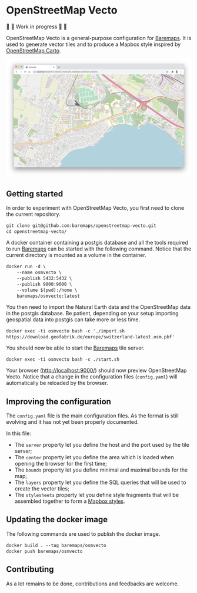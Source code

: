# OpenStreetMap Vecto

🚧 🚧 Work in progress 🚧 🚧

OpenStreetMap Vecto is a general-purpose configuration for [Baremaps](https://github.com/baremaps/baremaps).
It is used to generate vector tiles and to produce a Mapbox style inspired by [OpenStreetMap Carto](https://github.com/gravitystorm/openstreetmap-carto).

![OpenStreetMap Vecto](screenshot.png)

## Getting started

In order to experiment with OpenStreetMap Vecto, you first need to clone the current repository.

```
git clone git@github.com:baremaps/openstreetmap-vecto.git
cd openstreetmap-vecto/
```

A docker container containing a postgis database and all the tools required to run [Baremaps](https://github.com/baremaps/baremaps) can be started with the following command.
Notice that the current directory is mounted as a volume in the container.

```
docker run -d \
    --name osmvecto \
    --publish 5432:5432 \
    --publish 9000:9000 \
    --volume $(pwd):/home \
    baremaps/osmvecto:latest
```

You then need to import the Natural Earth data and the OpenStreetMap data in the postgis database.
Be patient, depending on your setup importing geospatial data into postgis can take more or less time.

```
docker exec -ti osmvecto bash -c './import.sh https://download.geofabrik.de/europe/switzerland-latest.osm.pbf'
```

You should now be able to start the [Baremaps](https://github.com/baremaps/baremaps) tile server.

```
docker exec -ti osmvecto bash -c ./start.sh
```

Your browser ([http://localhost:9000/](http://localhost:9000/)) should now preview OpenStreetMap Vecto.
Notice that a change in the configuration files (`config.yaml`) will automatically be reloaded by the browser.

## Improving the configuration

The `config.yaml` file is the main configuration files.
As the format is still evolving and it has not yet been properly documented.

In this file:
- The `server` property let you define the host and the port used by the tile server;
- The `center` property let you define the area which is loaded when opening the browser for the first time;
- The `bounds` property let you define minimal and maximal bounds for the map;
- The `layers` property let you define the SQL queries that will be used to create the vector tiles;
- The `stylesheets` property let you define style fragments that will be assembled together to form a [Mapbox styles](https://docs.mapbox.com/mapbox-gl-js/style-spec/).

## Updating the docker image

The following commands are used to publish the docker image.

```
docker build . --tag baremaps/osmvecto
docker push baremaps/osmvecto
```

## Contributing

As a lot remains to be done, contributions and feedbacks are welcome. 
